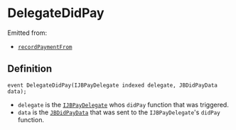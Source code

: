 # DelegateDidPay

Emitted from:

* [`recordPaymentFrom`](../write/recordpaymentfrom.md)

## Definition

```solidity
event DelegateDidPay(IJBPayDelegate indexed delegate, JBDidPayData data);
```

* `delegate` is the [`IJBPayDelegate`](../../../../interfaces/ijbpaydelegate.sol) whos `didPay` function that was triggered.
* `data` is the [`JBDidPayData`](../../../../data-structures/jbdidpaydata.sol) that was sent to the `IJBPayDelegate`'s `didPay` function.
